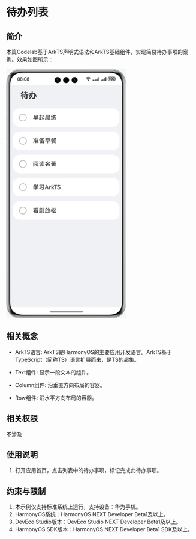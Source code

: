 # 待办列表

## 简介

本篇Codelab基于ArkTS声明式语法和ArkTS基础组件，实现简易待办事项的案例。效果如图所示：

![](screenshots/device/ToDoList.gif)

## 相关概念

- ArkTS语言: ArkTS是HarmonyOS的主要应用开发语言。ArkTS基于TypeScript（简称TS）语言扩展而来，是TS的超集。

- Text组件: 显示一段文本的组件。

- Column组件: 沿垂直方向布局的容器。

- Row组件: 沿水平方向布局的容器。

## 相关权限

不涉及

## 使用说明

1. 打开应用首页，点击列表中的待办事项，标记完成此待办事项。

## 约束与限制

1. 本示例仅支持标准系统上运行，支持设备：华为手机。
2. HarmonyOS系统：HarmonyOS NEXT Developer Beta1及以上。
3. DevEco Studio版本：DevEco Studio NEXT Developer Beta1及以上。
4. HarmonyOS SDK版本：HarmonyOS NEXT Developer Beta1 SDK及以上。
